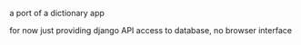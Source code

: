 a port of a dictionary app

for now just providing django API access to database, no browser interface
